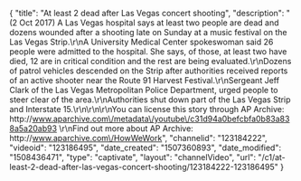 {
    "title": "At least 2 dead after Las Vegas concert shooting",
    "description": "(2 Oct 2017) A Las Vegas hospital says at least two people are dead and dozens wounded after a shooting late on Sunday at a music festival on the Las Vegas Strip.\r\nA University Medical Center spokeswoman said 26 people were admitted to the hospital. She says, of those, at least two have died, 12 are in critical condition and the rest are being evaluated.\r\nDozens of patrol vehicles descended on the Strip after authorities received reports of an active shooter near the Route 91 Harvest Festival.\r\nSergeant Jeff Clark of the Las Vegas Metropolitan Police Department, urged people to steer clear of the area.\r\nAuthorities shut down part of the Las Vegas Strip and Interstate 15.\r\n\r\n\r\nYou can license this story through AP Archive: http:\/\/www.aparchive.com\/metadata\/youtube\/c31d94a0befcbfa0b83a838a5a20ab93 \r\nFind out more about AP Archive: http:\/\/www.aparchive.com\/HowWeWork",
    "channelid": "123184222",
    "videoid": "123186495",
    "date_created": "1507360893",
    "date_modified": "1508436471",
    "type": "captivate",
    "layout": "channelVideo",
    "url": "\/c1\/at-least-2-dead-after-las-vegas-concert-shooting\/123184222-123186495"
}